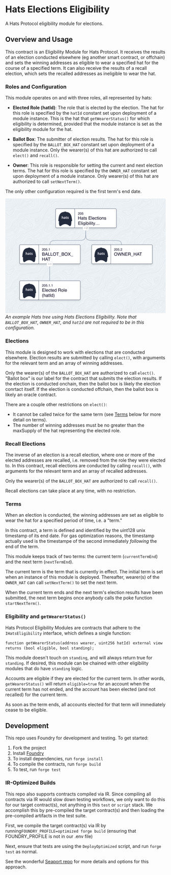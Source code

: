 # Hats Elections Eligibility

A Hats Protocol eligibility module for elections.

## Overview and Usage

This contract is an Eligibility Module for Hats Protocol. It receives the results of an election conducted elsewhere (eg another smart contract, or offchain) and sets the winning addresses as eligible to wear a specified hat for the course of a specified term. It can also receive the results of a recall election, which sets the recalled addresses as ineligible to wear the hat.

### Roles and Configuration

This module operates on and with three roles, all represented by hats:

- **Elected Role (hatId)**: The role that is elected by the election. The hat for this role is specified by the `hatId` constant set upon deployment of a module instance. This is the hat that `getWearerStatus()` for which eligibility is determined, provided that the module instance is set as the eligibility module for the hat.

- **Ballot Box**: The submitter of election results. The hat for this role is specified by the `BALLOT_BOX_HAT` constant set upon deployment of a module instance. Only the wearer(s) of this hat are authorized to call `elect()` and `recall()`.

- **Owner**: This role is responsible for setting the current and next election terms. The hat for this role is specified by the `OWNER_HAT` constant set upon deployment of a module instance. Only wearer(s) of this hat are authorized to call `setNextTerm()`.

The only other configuration required is the first term's end date.

![An example Hats tree using Hats Elections Eligibility](ExampleHatTree.png)
*An example Hats tree using Hats Elections Eligibility. Note that `BALLOT_BOX_HAT`, `OWNER_HAT`, and `hatId` are not required to be in this configuration.*

### Elections

This module is designed to work with elections that are conducted elsewhere. Election results are submitted by calling `elect()`, with arguments for the relevant term and an array of winning addresses.

Only the wearer(s) of the `BALLOT_BOX_HAT` are authorized to call `elect()`. "Ballot box" is our label for the contract that submits the election results. If the election is conducted onchain, then the ballot box is likely the election conrtact itself. If the election is conducted offchain, then the ballot box is likely an oracle contract.

There are a couple other restrictions on `elect()`:

- It cannot be called twice for the same term (see [Terms](#terms) below for more detail on terms).
- The number of winning addresses must be no greater than the maxSupply of the hat representing the elected role.

### Recall Elections

The inverse of an election is a recall election, where one or more of the elected addresses are recalled, i.e. removed from the role they were elected to. In this contract, recall elections are conducted by calling `recall()`, with arguments for the relevant term and an array of recalled addresses.

Only the wearer(s) of the `BALLOT_BOX_HAT` are authorized to call `recall()`. 

Recall elections can take place at any time, with no restriction.

### Terms

When an election is conducted, the winning addresses are set as eligible to wear the hat for a specified period of time, i.e. a "term." 

In this contract, a term is defined and identified by the uint128 unix timestamp of its end date. For gas optimization reasons, the timestamp actually used is the timestampe of the second immediately *following* the end of the term.

This module keeps track of two terms: the current term (`currentTermEnd`) and the next term (`nextTermEnd`).

The current term is the term that is currently in effect. The initial term is set when an instance of this module is deployed. Thereafter, wearer(s) of the `OWNER_HAT` can call `setNextTerm()` to set the next term. 

When the current term ends and the next term's election results have been submitted, the next term begins once anybody calls the poke function `startNextTerm()`.

### Eligibility and `getWearerStatus()`

Hats Protocol Eligibility Modules are contracts that adhere to the `IHatsEligibility` interface, which defines a single function:

```solidity
function getWearerStatus(address wearer, uint256 hatId) external view returns (bool eligible, bool standing);
```

This module doesn't touch on `standing`, and will always return true for `standing`. If desired, this module can be chained with other eligibility modules that do have `standing` logic. 

Accounts are eligible if they are elected for the current term. In other words, `getWearerStatus()` will return `eligible=true` for an account when the current term has not ended, and the account has been elected (and not recalled) for the current term. 

As soon as the term ends, all accounts elected for that term will immediately cease to be eligible.

## Development

This repo uses Foundry for development and testing. To get started:

1. Fork the project
2. Install [Foundry](https://book.getfoundry.sh/getting-started/installation)
3. To install dependencies, run `forge install`
4. To compile the contracts, run `forge build`
5. To test, run `forge test`

### IR-Optimized Builds

This repo also supports contracts compiled via IR. Since compiling all contracts via IR would slow down testing workflows, we only want to do this for our target contract(s), not anything in this `test` or `script` stack. We accomplish this by pre-compiled the target contract(s) and then loading the pre-compiled artifacts in the test suite.

First, we compile the target contract(s) via IR by running`FOUNDRY_PROFILE=optimized forge build` (ensuring that FOUNDRY_PROFILE is not in our .env file)

Next, ensure that tests are using the `DeployOptimized` script, and run `forge test` as normal.

See the wonderful [Seaport repo](https://github.com/ProjectOpenSea/seaport/blob/main/README.md#foundry-tests) for more details and options for this approach.
